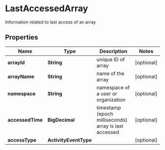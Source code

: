 

# LastAccessedArray

Information related to last access of an array

## Properties

| Name | Type | Description | Notes |
|------------ | ------------- | ------------- | -------------|
|**arrayId** | **String** | unique ID of array |  [optional] |
|**arrayName** | **String** | name of the array |  [optional] |
|**namespace** | **String** | namespace of a user or organization |  [optional] |
|**accessedTime** | **BigDecimal** | timestamp (epoch milliseconds) array is last accessed |  [optional] |
|**accessType** | **ActivityEventType** |  |  [optional] |




